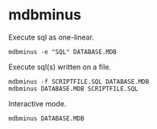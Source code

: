 mdbminus
========

Execute sql as one-linear.

    mdbminus -e "SQL" DATABASE.MDB 

Execute sql(s) written on a file.

    mdbminus -f SCRIPTFILE.SQL DATABASE.MDB 
    mdbminus DATABASE.MDB SCRIPTFILE.SQL

Interactive mode.

    mdbminus DATABASE.MDB

